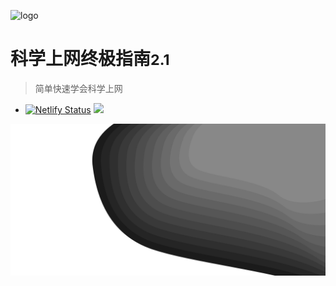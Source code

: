 ![logo](http://shuaiwei.wisecover.org/ssr_logo.png)
# 科学上网终极指南<small>2.1</small>
> 简单快速学会科学上网

+ [![Netlify Status](https://api.netlify.com/api/v1/badges/2699b701-a412-4ef6-a4e0-739659115c8c/deploy-status)](https://app.netlify.com/sites/heuristic-stallman-1a30d9/deploys) [![](https://img.shields.io/badge/blog-@Fan-red.svg)](https://5bang.top/)

<!-- background image -->
![](_images/bg.svg)
